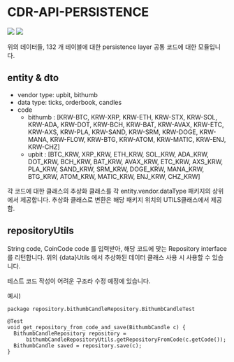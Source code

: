 # CDR-API-PERSISTENCE

 <img src="https://img.shields.io/badge/SpringBoot-6DB33F?style=flat&logo=SpringBoot&logoColor=white"/>
 <img src="https://img.shields.io/badge/JPA-6DB33F?style=flat&logo=SpringBoot&logoColor=white"/>


위의 데이터들, 132 개 테이블에 대한 persistence layer 공통 코드에 대한 모듈입니다.

## entity & dto
* vendor type: upbit, bithumb 
* data type: ticks, orderbook, candles
* code 
  * bithumb : [KRW-BTC, KRW-XRP, KRW-ETH, KRW-STX, KRW-SOL, KRW-ADA, KRW-DOT, KRW-BCH, KRW-BAT, KRW-AVAX, KRW-ETC, KRW-AXS, KRW-PLA, KRW-SAND, KRW-SRM, KRW-DOGE, KRW-MANA, KRW-FLOW, KRW-BTG, KRW-ATOM, KRW-MATIC, KRW-ENJ, KRW-CHZ]
  * upbit : [BTC_KRW, XRP_KRW, ETH_KRW, SOL_KRW, ADA_KRW, DOT_KRW, BCH_KRW, BAT_KRW, AVAX_KRW, ETC_KRW, AXS_KRW, PLA_KRW, SAND_KRW, SRM_KRW, DOGE_KRW, MANA_KRW, BTG_KRW, ATOM_KRW, MATIC_KRW, ENJ_KRW, CHZ_KRW]

각 코드에 대한 클래스의 추상화 클래스를 각 entity.vendor.dataType 패키지의 상위에서 제공합니다. 추상화 클래스로 변환은 해당 패키지 위치의 UTILS클래스에서 제공함.

## repositoryUtils
String code, CoinCode code 를 입력받아, 해당 코드에 맞는 Repository interface 를 리턴합니다. 위의 {data}Utils 에서 추상화된 데이터 클래스 사용 시 사용할 수 있습니다.

테스트 코드 작성이 어려운 구조라 수정 예정에 있습니다. 

예시)
```
package repository.bithumbCandleRepository.BithumbCandleTest

@Test
void get_repository_from_code_and_save(BithumbCandle c) {
  BithumbCandleRepository repository =
      bithumbCandleRepositoryUtils.getRepositoryFromCode(c.getCode());
  BithumbCandle saved = repository.save(c);
}
```

##
